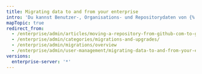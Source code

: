 ```yaml
---
title: Migrating data to and from your enterprise
intro: 'Du kannst Benutzer-, Organisations- und Repositorydaten von {% data variables.product.prodname_ghe_server %} oder {% data variables.product.prodname_dotcom_the_website %} exportieren und diese Daten dann in {% data variables.product.product_location_enterprise %} importieren.'
mapTopic: true
redirect_from:
  - /enterprise/admin/articles/moving-a-repository-from-github-com-to-github-enterprise/
  - /enterprise/admin/categories/migrations-and-upgrades/
  - /enterprise/admin/migrations/overview
  - /enterprise/admin/user-management/migrating-data-to-and-from-your-enterprise
versions:
  enterprise-server: '*'
---
```


